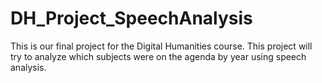 # DH_Project_SpeechAnalysis
This is our final project for the Digital Humanities course. This project will try to analyze which subjects were on the agenda by year using speech analysis.
